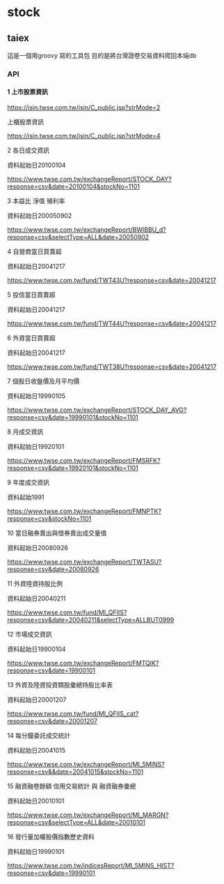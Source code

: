 # stock
## taiex
這是一個用groovy 寫的工具包
目的是將台灣證卷交易資料爬回本端db

### API


#### 1 上市股票資訊

https://isin.twse.com.tw/isin/C_public.jsp?strMode=2

上櫃股票資訊

https://isin.twse.com.tw/isin/C_public.jsp?strMode=4

2
各日成交資訊

資料起始日20100104

https://www.twse.com.tw/exchangeReport/STOCK_DAY?response=csv&date=20100104&stockNo=1101

3
本益比 淨值 殖利率

資料起始日200050902

https://www.twse.com.tw/exchangeReport/BWIBBU_d?response=csv&selectType=ALL&date=20050902

4
自營商當日買賣超

資料起始日20041217

https://www.twse.com.tw/fund/TWT43U?response=csv&date=20041217

5
投信當日買賣超

資料起始日20041217

https://www.twse.com.tw/fund/TWT44U?response=csv&date=20041217

6
外資當日買賣超

資料起始日20041217

https://www.twse.com.tw/fund/TWT38U?response=csv&date=20041217

7
個股日收盤價及月平均價

資料起始日19990105

https://www.twse.com.tw/exchangeReport/STOCK_DAY_AVG?response=csv&date=19990101&stockNo=1101

8
月成交資訊

資料起始日19920101

https://www.twse.com.tw/exchangeReport/FMSRFK?response=csv&date=19920101&stockNo=1101

9
年度成交資訊

資料起始1991

https://www.twse.com.tw/exchangeReport/FMNPTK?response=csv&stockNo=1101

10
當日融券賣出與借券賣出成交量值

資料起始日20080926

https://www.twse.com.tw/exchangeReport/TWTASU?response=csv&date=20080926

11
外資陸資持股比例

資料起始日20040211

https://www.twse.com.tw/fund/MI_QFIIS?response=csv&date=20040211&selectType=ALLBUT0999

12
市場成交資訊

資料起始日19900104

https://www.twse.com.tw/exchangeReport/FMTQIK?response=csv&date=19900101

13
外資及陸資投資類股彙總持股比率表

資料起始日20001207

https://www.twse.com.tw/fund/MI_QFIIS_cat?response=csv&date=20001207

14
每分鐘委託成交統計

資料起始日20041015

https://www.twse.com.tw/exchangeReport/MI_5MINS?response=csv&&date=20041015&stockNo=1101

15
融資融卷餘額
信用交易統計 與 融資融券彙總

資料起始日20010101

https://www.twse.com.tw/exchangeReport/MI_MARGN?response=csv&selectType=ALL&date=20010101


16
發行量加權股價指數歷史資料

資料起始日19990101

https://www.twse.com.tw/indicesReport/MI_5MINS_HIST?response=csv&date=19990101
